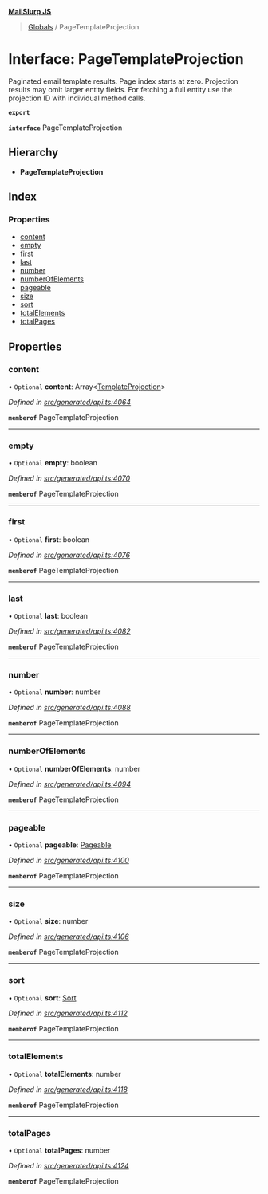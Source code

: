 **[MailSlurp JS](../README.md)**

> [Globals](../README.md) / PageTemplateProjection

# Interface: PageTemplateProjection

Paginated email template results. Page index starts at zero. Projection results may omit larger entity fields. For fetching a full entity use the projection ID with individual method calls.

**`export`** 

**`interface`** PageTemplateProjection

## Hierarchy

* **PageTemplateProjection**

## Index

### Properties

* [content](pagetemplateprojection.md#content)
* [empty](pagetemplateprojection.md#empty)
* [first](pagetemplateprojection.md#first)
* [last](pagetemplateprojection.md#last)
* [number](pagetemplateprojection.md#number)
* [numberOfElements](pagetemplateprojection.md#numberofelements)
* [pageable](pagetemplateprojection.md#pageable)
* [size](pagetemplateprojection.md#size)
* [sort](pagetemplateprojection.md#sort)
* [totalElements](pagetemplateprojection.md#totalelements)
* [totalPages](pagetemplateprojection.md#totalpages)

## Properties

### content

• `Optional` **content**: Array\<[TemplateProjection](templateprojection.md)>

*Defined in [src/generated/api.ts:4064](https://github.com/mailslurp/mailslurp-client/blob/730b817/src/generated/api.ts#L4064)*

**`memberof`** PageTemplateProjection

___

### empty

• `Optional` **empty**: boolean

*Defined in [src/generated/api.ts:4070](https://github.com/mailslurp/mailslurp-client/blob/730b817/src/generated/api.ts#L4070)*

**`memberof`** PageTemplateProjection

___

### first

• `Optional` **first**: boolean

*Defined in [src/generated/api.ts:4076](https://github.com/mailslurp/mailslurp-client/blob/730b817/src/generated/api.ts#L4076)*

**`memberof`** PageTemplateProjection

___

### last

• `Optional` **last**: boolean

*Defined in [src/generated/api.ts:4082](https://github.com/mailslurp/mailslurp-client/blob/730b817/src/generated/api.ts#L4082)*

**`memberof`** PageTemplateProjection

___

### number

• `Optional` **number**: number

*Defined in [src/generated/api.ts:4088](https://github.com/mailslurp/mailslurp-client/blob/730b817/src/generated/api.ts#L4088)*

**`memberof`** PageTemplateProjection

___

### numberOfElements

• `Optional` **numberOfElements**: number

*Defined in [src/generated/api.ts:4094](https://github.com/mailslurp/mailslurp-client/blob/730b817/src/generated/api.ts#L4094)*

**`memberof`** PageTemplateProjection

___

### pageable

• `Optional` **pageable**: [Pageable](pageable.md)

*Defined in [src/generated/api.ts:4100](https://github.com/mailslurp/mailslurp-client/blob/730b817/src/generated/api.ts#L4100)*

**`memberof`** PageTemplateProjection

___

### size

• `Optional` **size**: number

*Defined in [src/generated/api.ts:4106](https://github.com/mailslurp/mailslurp-client/blob/730b817/src/generated/api.ts#L4106)*

**`memberof`** PageTemplateProjection

___

### sort

• `Optional` **sort**: [Sort](sort.md)

*Defined in [src/generated/api.ts:4112](https://github.com/mailslurp/mailslurp-client/blob/730b817/src/generated/api.ts#L4112)*

**`memberof`** PageTemplateProjection

___

### totalElements

• `Optional` **totalElements**: number

*Defined in [src/generated/api.ts:4118](https://github.com/mailslurp/mailslurp-client/blob/730b817/src/generated/api.ts#L4118)*

**`memberof`** PageTemplateProjection

___

### totalPages

• `Optional` **totalPages**: number

*Defined in [src/generated/api.ts:4124](https://github.com/mailslurp/mailslurp-client/blob/730b817/src/generated/api.ts#L4124)*

**`memberof`** PageTemplateProjection

